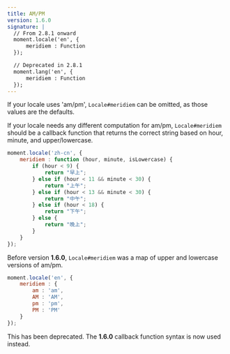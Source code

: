```yaml
---
title: AM/PM
version: 1.6.0
signature: |
  // From 2.8.1 onward
  moment.locale('en', {
      meridiem : Function
  });

  // Deprecated in 2.8.1
  moment.lang('en', {
      meridiem : Function
  });
---
```



If your locale uses 'am/pm', `Locale#meridiem` can be omitted, as those values are the defaults.

If your locale needs any different computation for am/pm, `Locale#meridiem` should be a callback function that returns the correct string based on hour, minute, and upper/lowercase.

```javascript
moment.locale('zh-cn', {
    meridiem : function (hour, minute, isLowercase) {
        if (hour < 9) {
            return "早上";
        } else if (hour < 11 && minute < 30) {
            return "上午";
        } else if (hour < 13 && minute < 30) {
            return "中午";
        } else if (hour < 18) {
            return "下午";
        } else {
            return "晚上";
        }
    }
});
```

Before version **1.6.0**, `Locale#meridiem` was a map of upper and lowercase versions of am/pm.

```javascript
moment.locale('en', {
    meridiem : {
        am : 'am',
        AM : 'AM',
        pm : 'pm',
        PM : 'PM'
    }
});
```

This has been deprecated. The **1.6.0** callback function syntax is now used instead.

